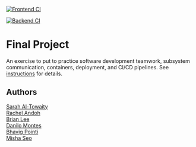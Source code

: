 [![Frontend CI](https://github.com/software-students-fall2022/final-project-project5team10/actions/workflows/build-frontend.yaml/badge.svg)](https://github.com/software-students-fall2022/final-project-project5team10/actions/workflows/build-frontend.yaml)

[![Backend CI](https://github.com/software-students-fall2022/final-project-project5team10/actions/workflows/build-backend.yaml/badge.svg)](https://github.com/software-students-fall2022/final-project-project5team10/actions/workflows/build-backend.yaml)

# Final Project

An exercise to put to practice software development teamwork, subsystem communication, containers, deployment, and CI/CD pipelines. See [instructions](./instructions.md) for details.

## Authors

[Sarah Al-Towaity](https://github.com/sarah-altowaity1) \
[Rachel Andoh](https://github.com/rachel0lehcar) \
[Brian Lee](https://github.com/shl622) \
[Danilo Montes](https://github.com/danilo-montes) \
[Bhavig Pointi](https://github.com/bpointi) \
[Misha Seo](https://github.com/mishaseo)